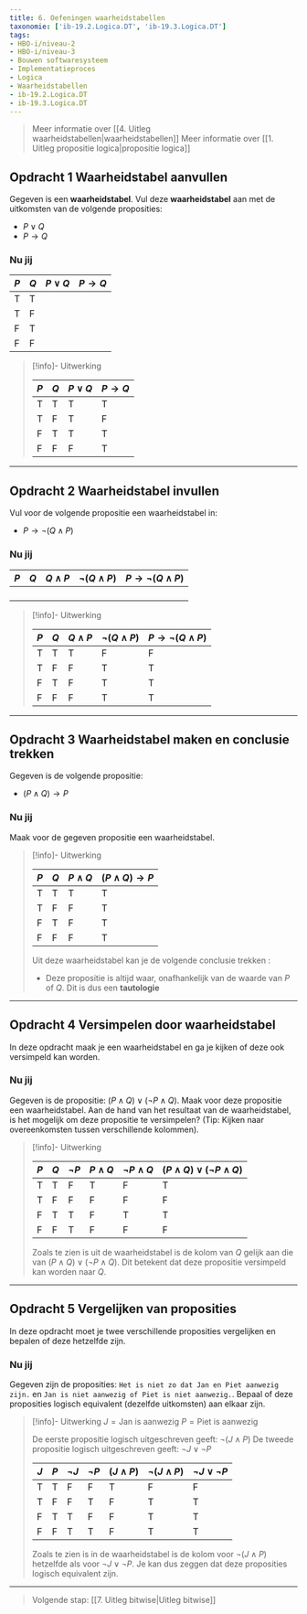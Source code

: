 ```yaml
---
title: 6. Oefeningen waarheidstabellen
taxonomie: ['ib-19.2.Logica.DT', 'ib-19.3.Logica.DT']
tags:
- HBO-i/niveau-2
- HBO-i/niveau-3
- Bouwen softwaresysteem
- Implementatieproces
- Logica
- Waarheidstabellen
- ib-19.2.Logica.DT
- ib-19.3.Logica.DT
---
```


> Meer informatie over [[4. Uitleg waarheidstabellen|waarheidstabellen]]
> Meer informatie over [[1. Uitleg propositie logica|propositie logica]]

## Opdracht 1 Waarheidstabel aanvullen
Gegeven is een **waarheidstabel**. Vul deze **waarheidstabel** aan met de uitkomsten van de volgende proposities:
- $P \vee Q$
- $P \to Q$

### Nu jij

| $P$ | $Q$ | $P \vee Q$ | $P \to Q$ |
| --- | --- | ---------- | --------- |
| T   | T   |            |           |
| T   | F   |            |           |
| F   | T   |            |           |
| F   | F   |            |           |

> [!info]- Uitwerking
> 
> | $P$ | $Q$ | $P \vee Q$ | $P \to Q$ |
> | --- | --- | ---------- | --------- |
> | T   | T   | T          | T         |
> | T   | F   | T          | F         |
> | F   | T   | T          | T         |
> | F   | F   | F          | T         |

---

## Opdracht 2 Waarheidstabel invullen 
Vul voor de volgende propositie een waarheidstabel in:
- $P \to \neg(Q \wedge P)$

### Nu jij

| $P$ | $Q$ | $Q \wedge P$ | $\neg(Q \wedge P)$ | $P \to \neg(Q \wedge P)$ |
| --- | --- | ------------ | ------------------ | ------------------------ |
|     |     |              |                    |                          |
|     |     |              |                    |                          |
|     |     |              |                    |                          |
|     |     |              |                    |                          |

> [!info]- Uitwerking
> 
> | $P$ | $Q$ | $Q \wedge P$ | $\neg(Q \wedge P)$| $P \to \neg(Q \wedge P)$ |
> | --- | --- | ------------ | -------------------- | -------------------- |
> | T   | T   | T            | F                    |  F                 |
> | T   | F   | F            | T                    |  T                 | 
> | F   | T   | F            | T                    |  T                 |
> | F   | F   | F            | T                    |   T                |

---

## Opdracht 3 Waarheidstabel maken en conclusie trekken
Gegeven is de volgende propositie:
- $(P \wedge Q) \to P$

### Nu jij
Maak voor de gegeven propositie een waarheidstabel. 

> [!info]- Uitwerking
> 
> | $P$   | $Q$   | $P \wedge Q$ | $(P \wedge Q) \to P$ |
> | --- | --- | ------------ | -------------------- |
> | T   | T   | T            | T                    |
> | T   | F   | F            | T                    |
> | F   | T   | F            | T                    |
> | F   | F   | F            | T                    |
> 
> Uit deze waarheidstabel kan je de volgende conclusie trekken :
> - Deze propositie is altijd waar, onafhankelijk van de waarde van $P$ of $Q$. Dit is dus een **tautologie**

---

## Opdracht 4 Versimpelen door waarheidstabel
In deze opdracht maak je een waarheidstabel en ga je kijken of deze ook versimpeld kan worden. 

### Nu jij 
Gegeven is de propositie: $(P \wedge Q) \vee (\neg P \wedge Q)$. Maak voor deze propositie een waarheidstabel. 
Aan de hand van het resultaat van de waarheidstabel, is het mogelijk om deze propositie te versimpelen? (Tip: Kijken naar overeenkomsten tussen verschillende kolommen).

> [!info]- Uitwerking
> 
> | $P$ | $Q$ | $\neg P$ | $P \wedge Q$ | $\neg P \wedge Q$ | $(P \wedge Q) \vee (\neg P \wedge Q)$ |
> | --- | --- | -------- | ------------ | ----------------- | ------------------------------------- |
> | T   | T   | F        | T            | F                 | T                                     |
> | T   | F   | F        | F            | F                 | F                                     |
> | F   | T   | T        | F            | T                 | T                                     |
> | F   | F   | T        | F            | F                 | F                                     |
> Zoals te zien is uit de waarheidstabel is de kolom van $Q$ gelijk aan die van $(P \wedge Q) \vee (\neg P \wedge Q)$. Dit betekent dat deze propositie versimpeld kan worden naar $Q$. 

---

## Opdracht 5 Vergelijken van proposities
In deze opdracht moet je twee verschillende proposities vergelijken en bepalen of deze hetzelfde zijn.

### Nu jij
Gegeven zijn de proposities: `Het is niet zo dat Jan en Piet aanwezig zijn.` en `Jan is niet aanwezig of Piet is niet aanwezig.`. Bepaal of deze proposities logisch equivalent (dezelfde uitkomsten) aan elkaar zijn.

> [!info]- Uitwerking
> $J = \text{Jan is aanwezig}$
> $P = \text{Piet is aanwezig}$
> 
> De eerste propositie logisch uitgeschreven geeft: $\neg (J \wedge P)$
> De tweede propositie logisch uitgeschreven geeft: $\neg J \vee \neg P$
> 
> | $J$   | $P$   | $\neg J$ | $\neg P$ | $(J \wedge P)$ | $\neg (J \wedge P)$ | $\neg J \vee \neg P$ |
> | --- | --- | -------- | -------- | -------------- | ------------------- | -------------------- |
> | T   | T   | F        | F        | T              | F                   | F                    |
> | T   | F   | F        | T        | F              | T                   | T                    |
> | F   | T   | T        | F        | F              | T                   | T                    |
> | F   | F   | T        | T        | F              | T                   | T                    |
> 
> Zoals te zien is in de waarheidstabel is de kolom voor $\neg (J \wedge P)$ hetzelfde als voor $\neg J \vee \neg P$. Je kan dus zeggen dat deze proposities logisch equivalent zijn.

---

> Volgende stap: [[7. Uitleg bitwise|Uitleg bitwise]]
